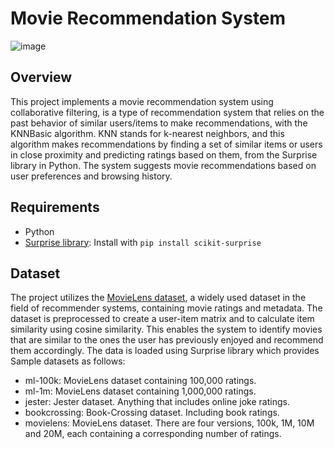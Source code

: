 # Movie Recommendation System
![image](https://github.com/AmiraQadry/Movie-Recommendation-System/assets/106974489/f14d4dac-6894-4289-b7b9-c0a702e45fa7)

## Overview

This project implements a movie recommendation system using collaborative filtering, is a type of recommendation system that relies on the past behavior of similar users/items to make recommendations, with the KNNBasic algorithm. KNN stands for k-nearest neighbors, and this algorithm makes recommendations by finding a set of similar items or users in close proximity and predicting ratings based on them, from the Surprise library in Python. 
The system suggests movie recommendations based on user preferences and browsing history.

## Requirements

- Python
- [Surprise library](http://surpriselib.com/): Install with `pip install scikit-surprise`

## Dataset

The project utilizes the [MovieLens dataset](https://www.kaggle.com/datasets/parasharmanas/movie-recommendation-system/data), a widely used dataset in the field of recommender systems, 
containing movie ratings and metadata. 
The dataset is preprocessed to create a user-item matrix and to calculate item similarity using cosine similarity. 
This enables the system to identify movies that are similar to the ones the user has previously enjoyed and recommend them accordingly.
The data is loaded using Surprise library which provides Sample datasets as follows:

- ml-100k: MovieLens dataset containing 100,000 ratings.
- ml-1m: MovieLens dataset containing 1,000,000 ratings.
- jester: Jester dataset. Anything that includes online joke ratings.
- bookcrossing: Book-Crossing dataset. Including book ratings.
- movielens: MovieLens dataset. There are four versions, 100k, 1M, 10M and 20M, each containing a corresponding number of ratings.



